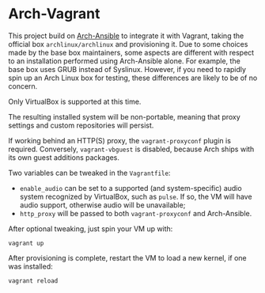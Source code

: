 # Arch-Vagrant

This project build on [Arch-Ansible](../README.md) to integrate it with
Vagrant, taking the official box `archlinux/archlinux` and provisioning
it.  Due to some choices made by the base box maintainers, some aspects
are different with respect to an installation performed using
Arch-Ansible alone. For example, the base box uses GRUB instead of
Syslinux. However, if you need to rapidly spin up an Arch Linux box for
testing, these differences are likely to be of no concern.

Only VirtualBox is supported at this time.

The resulting installed system will be non-portable, meaning that proxy
settings and custom repositories will persist.

If working behind an HTTP(S) proxy, the `vagrant-proxyconf` plugin is
required. Conversely, `vagrant-vbguest` is disabled, because Arch ships
with its own guest additions packages.

Two variables can be tweaked in the `Vagrantfile`:

* `enable_audio` can be set to a supported (and system-specific) audio
  system recognized by VirtualBox, such as `pulse`. If so, the VM will
  have audio support, otherwise audio will be unavailable;
* `http_proxy` will  be passed to both `vagrant-proxyconf` and
  Arch-Ansible.

After optional tweaking, just spin your VM up with:

    vagrant up

After provisioning is complete, restart the VM to load a new kernel, if
one was installed:

    vagrant reload

<!-- vi: set tw=72 et sw=2 fo=tcroqan autoindent: -->
